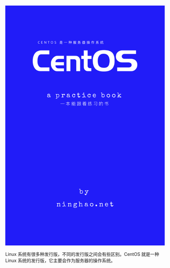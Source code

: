 ![](/assets/centos-book-cover.png)

Linux 系统有很多种发行版，不同的发行版之间会有些区别。CentOS 就是一种 Linux 系统的发行版，它主要会作为服务器的操作系统。

